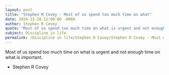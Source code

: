 ```yaml
---
layout: post
title: "Stephen R Covey - Most of us spend too much time on what"
date: 2024-12-28 12:00:00 -0000
author: Stephen R Covey
quote: "Most of us spend too much time on what is urgent and not enough time on what is important."
subject: Discipline in life
permalink: /Discipline in life/Stephen R Covey/Stephen R Covey - Most of us spend too much time on what
---
```


Most of us spend too much time on what is urgent and not enough time on what is important.

- Stephen R Covey

